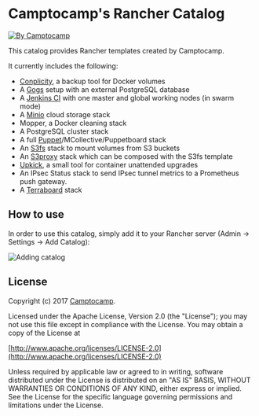 Camptocamp's Rancher Catalog
============================

[![By Camptocamp](https://img.shields.io/badge/by-camptocamp-fb7047.svg)](http://www.camptocamp.com)


This catalog provides Rancher templates created by Camptocamp.

It currently includes the following:

* [Conplicity](https://github.com/camptocamp/conplicity), a backup tool for Docker volumes
* A [Gogs](https://gogs.io) setup with an external PostgreSQL database
* A [Jenkins CI](https://jenkins.io) with one master and global working nodes (in swarm mode)
* A [Minio](https://www.minio.io) cloud storage stack
* Mopper, a Docker cleaning stack
* A PostgreSQL cluster stack
* A full [Puppet](https://puppet.com)/MCollective/Puppetboard stack
* An [S3fs](https://github.com/s3fs-fuse/s3fs-fuse) stack to mount volumes from S3 buckets
* An [S3proxy](https://github.com/andrewgaul/s3proxy) stack which can be composed with the S3fs template
* [Upkick](https://github.com/camptocamp/upkick), a small tool for container unattended upgrades
* An IPsec Status stack to send IPsec tunnel metrics to a Prometheus push gateway.
* A [Terraboard](https://github.com/camptocamp/terraboard) stack


## How to use

In order to use this catalog, simply add it to your Rancher server (Admin → Settings → Add Catalog):

![Adding catalog](add_catalog.png)


## License

Copyright (c) 2017 [Camptocamp](http://www.camptocamp.com).

Licensed under the Apache License, Version 2.0 (the "License");
you may not use this file except in compliance with the License.
You may obtain a copy of the License at

[http://www.apache.org/licenses/LICENSE-2.0](http://www.apache.org/licenses/LICENSE-2.0)

Unless required by applicable law or agreed to in writing, software
distributed under the License is distributed on an "AS IS" BASIS,
WITHOUT WARRANTIES OR CONDITIONS OF ANY KIND, either express or implied.
See the License for the specific language governing permissions and
limitations under the License.
